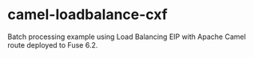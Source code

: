 # camel-loadbalance-cxf
Batch processing example using  Load Balancing  EIP with Apache Camel route deployed to Fuse 6.2.
